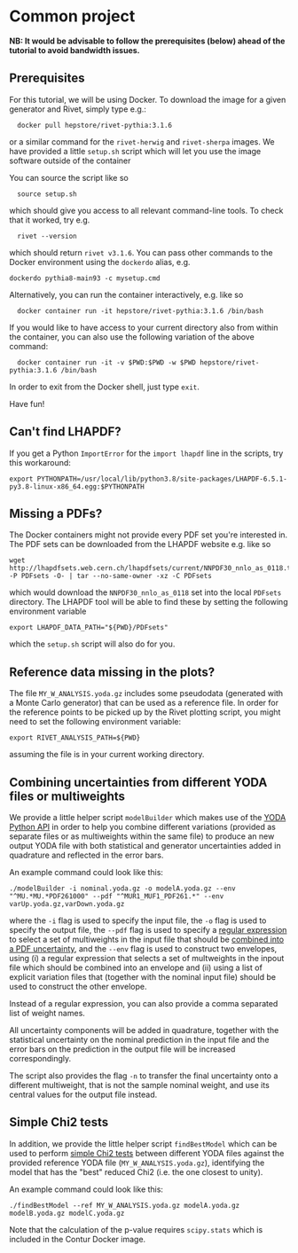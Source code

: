 # Common project

**NB: It would be advisable to follow the prerequisites (below) ahead of the tutorial to avoid bandwidth issues.**


## Prerequisites


For this tutorial, we will be using Docker. To download the image for a given generator and Rivet, simply type e.g.:

```
  docker pull hepstore/rivet-pythia:3.1.6
```

or a similar command for the `rivet-herwig` and `rivet-sherpa` images.
We have provided a little `setup.sh` script which will let you use the image software outside of the container

You can source the script like so

```
  source setup.sh
```

which should give you access to all relevant command-line tools. To check that it worked, try e.g.

```
  rivet --version
```

which should return `rivet v3.1.6`. 
You can pass other commands to the Docker environment using the `dockerdo` alias, e.g.

```
dockerdo pythia8-main93 -c mysetup.cmd
```

Alternatively, you can run the container interactively, e.g. like so

```
  docker container run -it hepstore/rivet-pythia:3.1.6 /bin/bash
```
If you would like to have access to your current directory also from within the container, 
you can also use the following variation of the above command:
```
  docker container run -it -v $PWD:$PWD -w $PWD hepstore/rivet-pythia:3.1.6 /bin/bash
```

In order to exit from the Docker shell, just type `exit`.

Have fun!

## Can't find LHAPDF?

If you get a Python `ImportError` for the `import lhapdf` line in the scripts, try this workaround:

```
export PYTHONPATH=/usr/local/lib/python3.8/site-packages/LHAPDF-6.5.1-py3.8-linux-x86_64.egg:$PYTHONPATH
```

## Missing a PDFs?

The Docker containers might not provide every PDF set you're interested in.
The PDF sets can be downloaded from the LHAPDF website e.g. like so
```
wget http://lhapdfsets.web.cern.ch/lhapdfsets/current/NNPDF30_nnlo_as_0118.tar.gz  -P PDFsets -O- | tar --no-same-owner -xz -C PDFsets
```
which would download the `NNPDF30_nnlo_as_0118` set into the local `PDFsets` directory.
The LHAPDF tool will be able to find these by setting the following environment variable
```
export LHAPDF_DATA_PATH="${PWD}/PDFsets"
```
which the `setup.sh` script will also do for you.

## Reference data missing in the plots?

The file `MY_W_ANALYSIS.yoda.gz` includes some pseudodata
(generated with a Monte Carlo generator) that can be used
as a reference file. In order for the reference points to
be picked up by the Rivet plotting script, you might need
to set the following environment variable:

```
export RIVET_ANALYSIS_PATH=${PWD}
```
assuming the file is in your current working directory.

## Combining uncertainties from different YODA files or multiweights

We provide a little helper script `modelBuilder` which makes use of
the [YODA Python API](https://yoda.hepforge.org/pydoc/) in order to 
help you combine different variations (provided as separate files 
or as multiweights within the same file) to produce an new output 
YODA file with both statistical and generator uncertainties added 
in quadrature and reflected in the error bars.

An example command could look like this:
```
./modelBuilder -i nominal.yoda.gz -o modelA.yoda.gz --env "^MU.*MU.*PDF261000" --pdf "^MUR1_MUF1_PDF261.*" --env varUp.yoda.gz,varDown.yoda.gz
```
where the `-i` flag is used to specify the input file, 
the `-o` flag is used to specify the output file,
the `--pdf` flag is used to specify a 
[regular expression](https://en.wikipedia.org/wiki/Regular_expression)
to select a set of multiweights in the input file that
should be 
[combined into a PDF uncertainty](https://lhapdf.hepforge.org/codeexamples.html),
and the `--env` flag is used to construct two envelopes,
using (i) a regular expression that selects a set of multweights
in the inpout file which should be combined into an envelope
and (ii) using a list of explicit variation files that 
(together with the nominal input file) should be used to
construct the other envelope.

Instead of a regular expression, you can also provide
a comma separated list of weight names.

All uncertainty components will be added in quadrature,
together with the statistical uncertainty on the nominal
prediction in the input file and the error bars 
on the prediction in the output file will be increased
correspondingly.

The script also provides the flag `-n` to transfer the 
final uncertainty onto a different multiweight,
that is not the sample nominal weight, and use
its central values for the output file instead.

## Simple Chi2 tests 

In addition, we provide the little helper script
`findBestModel` which can be used to perform
[simple Chi2 tests](https://en.wikipedia.org/wiki/Reduced_chi-squared_statistic)
between different YODA files
against the provided reference YODA file
(`MY_W_ANALYSIS.yoda.gz`), identifying 
the model that has the "best" reduced Chi2
(i.e. the one closest to unity).

An example command could look like this:
```
./findBestModel --ref MY_W_ANALYSIS.yoda.gz modelA.yoda.gz modelB.yoda.gz modelC.yoda.gz
```

Note that the calculation of the p-value requires `scipy.stats` which is included in the Contur Docker image.

